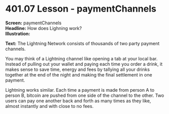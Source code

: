 # 401.07 Lesson - paymentChannels

**Screen:** paymentChannels\
**Headline:** How does Lighning work?\
**Illustration:**

**Text:** The Lightning Network consists of thousands of two party payment channels.&#x20;

You may think of a Lightning channel like opening a tab at your local bar. Instead of pulling out your wallet and paying each time you order a drink, it makes sense to save time, energy and fees by tallying all your drinks together at the end of the night and making the final settlement in one payment.&#x20;

Lightning works similar. Each time a payment is made from person A to person B, bitcoin are pushed from one side of the channel to the other. Two users can pay one another back and forth as many times as they like, almost instantly and with close to no fees.

